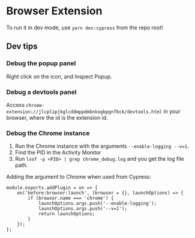 # Browser Extension

To run it in dev mode, use `yarn dev:cypress` from the repo root!

## Dev tips

### Debug the popup panel

Right click on the icon, and Inspect Popup.

### Debug a devtools panel

Access `chrome-extension://jlcplipjkglcddmppdmbnkogbpgnfbck/devtools.html` in your browser, where the id is the extension id.

### Debug the Chrome instance

1. Run the Chrome instance with the arguments `--enable-logging --v=1`.
2. Find the PID in the Activity Monitor
3. Run `lsof -p <PID> | grep chrome_debug.log` and you get the log file path.

Adding the argument to Chrome when used from Cypress:
```
module.exports.addPlugin = on => {
    on('before:browser:launch', (browser = {}, launchOptions) => {
        if (browser.name === 'chrome') {
            launchOptions.args.push('--enable-logging');
            launchOptions.args.push('--v=1');
            return launchOptions;
        }
    });
};
```
